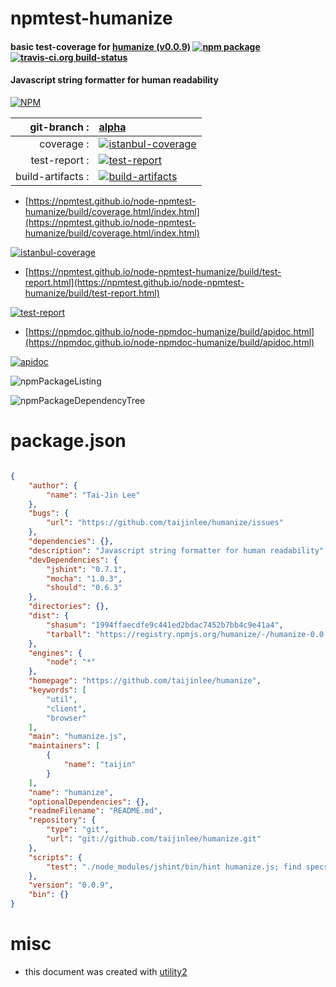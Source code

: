 # npmtest-humanize

#### basic test-coverage for  [humanize (v0.0.9)](https://github.com/taijinlee/humanize)  [![npm package](https://img.shields.io/npm/v/npmtest-humanize.svg?style=flat-square)](https://www.npmjs.org/package/npmtest-humanize) [![travis-ci.org build-status](https://api.travis-ci.org/npmtest/node-npmtest-humanize.svg)](https://travis-ci.org/npmtest/node-npmtest-humanize)

#### Javascript string formatter for human readability

[![NPM](https://nodei.co/npm/humanize.png?downloads=true&downloadRank=true&stars=true)](https://www.npmjs.com/package/humanize)

| git-branch : | [alpha](https://github.com/npmtest/node-npmtest-humanize/tree/alpha)|
|--:|:--|
| coverage : | [![istanbul-coverage](https://npmtest.github.io/node-npmtest-humanize/build/coverage.badge.svg)](https://npmtest.github.io/node-npmtest-humanize/build/coverage.html/index.html)|
| test-report : | [![test-report](https://npmtest.github.io/node-npmtest-humanize/build/test-report.badge.svg)](https://npmtest.github.io/node-npmtest-humanize/build/test-report.html)|
| build-artifacts : | [![build-artifacts](https://npmtest.github.io/node-npmtest-humanize/glyphicons_144_folder_open.png)](https://github.com/npmtest/node-npmtest-humanize/tree/gh-pages/build)|

- [https://npmtest.github.io/node-npmtest-humanize/build/coverage.html/index.html](https://npmtest.github.io/node-npmtest-humanize/build/coverage.html/index.html)

[![istanbul-coverage](https://npmtest.github.io/node-npmtest-humanize/build/screenCapture.buildCi.browser.%252Ftmp%252Fbuild%252Fcoverage.lib.html.png)](https://npmtest.github.io/node-npmtest-humanize/build/coverage.html/index.html)

- [https://npmtest.github.io/node-npmtest-humanize/build/test-report.html](https://npmtest.github.io/node-npmtest-humanize/build/test-report.html)

[![test-report](https://npmtest.github.io/node-npmtest-humanize/build/screenCapture.buildCi.browser.%252Ftmp%252Fbuild%252Ftest-report.html.png)](https://npmtest.github.io/node-npmtest-humanize/build/test-report.html)

- [https://npmdoc.github.io/node-npmdoc-humanize/build/apidoc.html](https://npmdoc.github.io/node-npmdoc-humanize/build/apidoc.html)

[![apidoc](https://npmdoc.github.io/node-npmdoc-humanize/build/screenCapture.buildCi.browser.%252Ftmp%252Fbuild%252Fapidoc.html.png)](https://npmdoc.github.io/node-npmdoc-humanize/build/apidoc.html)

![npmPackageListing](https://npmtest.github.io/node-npmtest-humanize/build/screenCapture.npmPackageListing.svg)

![npmPackageDependencyTree](https://npmtest.github.io/node-npmtest-humanize/build/screenCapture.npmPackageDependencyTree.svg)



# package.json

```json

{
    "author": {
        "name": "Tai-Jin Lee"
    },
    "bugs": {
        "url": "https://github.com/taijinlee/humanize/issues"
    },
    "dependencies": {},
    "description": "Javascript string formatter for human readability",
    "devDependencies": {
        "jshint": "0.7.1",
        "mocha": "1.0.3",
        "should": "0.6.3"
    },
    "directories": {},
    "dist": {
        "shasum": "1994ffaecdfe9c441ed2bdac7452b7bb4c9e41a4",
        "tarball": "https://registry.npmjs.org/humanize/-/humanize-0.0.9.tgz"
    },
    "engines": {
        "node": "*"
    },
    "homepage": "https://github.com/taijinlee/humanize",
    "keywords": [
        "util",
        "client",
        "browser"
    ],
    "main": "humanize.js",
    "maintainers": [
        {
            "name": "taijin"
        }
    ],
    "name": "humanize",
    "optionalDependencies": {},
    "readmeFilename": "README.md",
    "repository": {
        "type": "git",
        "url": "git://github.com/taijinlee/humanize.git"
    },
    "scripts": {
        "test": "./node_modules/jshint/bin/hint humanize.js; find specs -type f -a -name *.spec.js -exec ./node_modules/mocha/bin/mocha --globals requirejsVars -R list --require should {} \\;"
    },
    "version": "0.0.9",
    "bin": {}
}
```



# misc
- this document was created with [utility2](https://github.com/kaizhu256/node-utility2)
